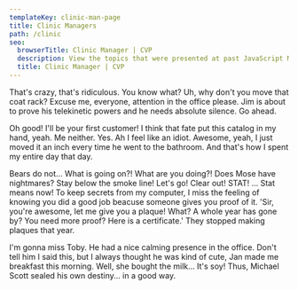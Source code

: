 ```yaml
---
templateKey: clinic-man-page
title: Clinic Managers
path: /clinic
seo:
  browserTitle: Clinic Manager | CVP
  description: View the topics that were presented at past JavaScript Montreal meetups.
  title: Clinic Manager | CVP
---
```


That's crazy, that's ridiculous. You know what? Uh, why don't you move that coat rack? Excuse me, everyone, attention in the office please. Jim is about to prove his telekinetic powers and he needs absolute silence. Go ahead. 

Oh good! I'll be your first customer! I think that fate put this catalog in my hand, yeah. Me neither. Yes. Ah I feel like an idiot. Awesome, yeah, I just moved it an inch every time he went to the bathroom. And that's how I spent my entire day that day.

Bears do not... What is going on?! What are you doing?! Does Mose have nightmares? Stay below the smoke line! Let's go! Clear out! STAT! ... Stat means now! To keep secrets from my computer, I miss the feeling of knowing you did a good job beacuse someone gives you proof of it. 'Sir, you're awesome, let me give you a plaque! What? A whole year has gone by? You need more proof? Here is a certificate.' They stopped making plaques that year.

I'm gonna miss Toby. He had a nice calming presence in the office. Don't tell him I said this, but I always thought he was kind of cute, Jan made me breakfast this morning. Well, she bought the milk... It's soy! Thus, Michael Scott sealed his own destiny... in a good way. 